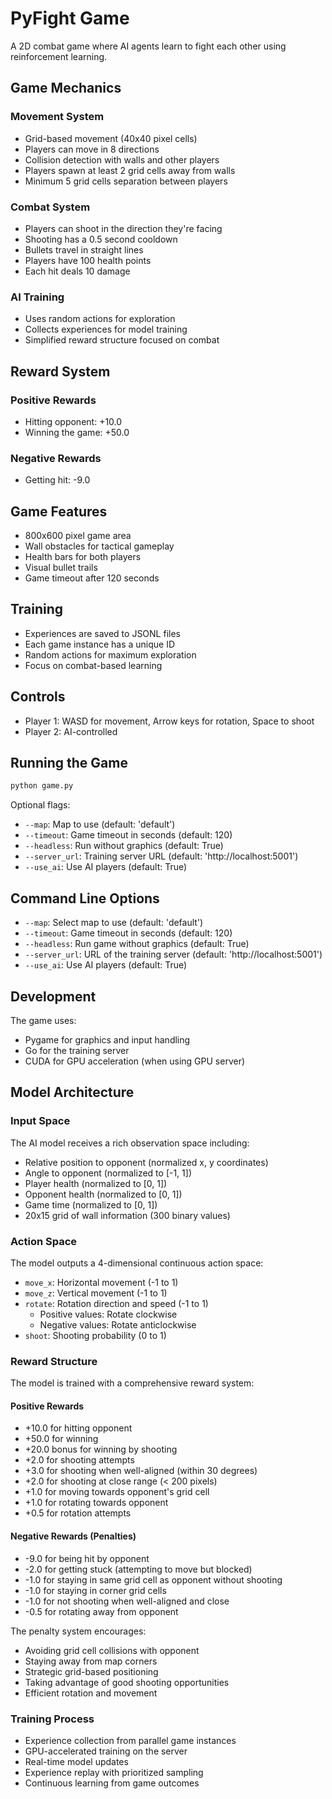 # PyFight Game

A 2D combat game where AI agents learn to fight each other using reinforcement learning.

## Game Mechanics

### Movement System
- Grid-based movement (40x40 pixel cells)
- Players can move in 8 directions
- Collision detection with walls and other players
- Players spawn at least 2 grid cells away from walls
- Minimum 5 grid cells separation between players

### Combat System
- Players can shoot in the direction they're facing
- Shooting has a 0.5 second cooldown
- Bullets travel in straight lines
- Players have 100 health points
- Each hit deals 10 damage

### AI Training
- Uses random actions for exploration
- Collects experiences for model training
- Simplified reward structure focused on combat

## Reward System

### Positive Rewards
- Hitting opponent: +10.0
- Winning the game: +50.0

### Negative Rewards
- Getting hit: -9.0

## Game Features
- 800x600 pixel game area
- Wall obstacles for tactical gameplay
- Health bars for both players
- Visual bullet trails
- Game timeout after 120 seconds

## Training
- Experiences are saved to JSONL files
- Each game instance has a unique ID
- Random actions for maximum exploration
- Focus on combat-based learning

## Controls
- Player 1: WASD for movement, Arrow keys for rotation, Space to shoot
- Player 2: AI-controlled

## Running the Game
```bash
python game.py
```

Optional flags:
- `--map`: Map to use (default: 'default')
- `--timeout`: Game timeout in seconds (default: 120)
- `--headless`: Run without graphics (default: True)
- `--server_url`: Training server URL (default: 'http://localhost:5001')
- `--use_ai`: Use AI players (default: True)

## Command Line Options
- `--map`: Select map to use (default: 'default')
- `--timeout`: Game timeout in seconds (default: 120)
- `--headless`: Run game without graphics (default: True)
- `--server_url`: URL of the training server (default: 'http://localhost:5001')
- `--use_ai`: Use AI players (default: True)

## Development
The game uses:
- Pygame for graphics and input handling
- Go for the training server
- CUDA for GPU acceleration (when using GPU server)

## Model Architecture

### Input Space
The AI model receives a rich observation space including:
- Relative position to opponent (normalized x, y coordinates)
- Angle to opponent (normalized to [-1, 1])
- Player health (normalized to [0, 1])
- Opponent health (normalized to [0, 1])
- Game time (normalized to [0, 1])
- 20x15 grid of wall information (300 binary values)

### Action Space
The model outputs a 4-dimensional continuous action space:
- `move_x`: Horizontal movement (-1 to 1)
- `move_z`: Vertical movement (-1 to 1)
- `rotate`: Rotation direction and speed (-1 to 1)
  - Positive values: Rotate clockwise
  - Negative values: Rotate anticlockwise
- `shoot`: Shooting probability (0 to 1)

### Reward Structure
The model is trained with a comprehensive reward system:

#### Positive Rewards
- +10.0 for hitting opponent
- +50.0 for winning
- +20.0 bonus for winning by shooting
- +2.0 for shooting attempts
- +3.0 for shooting when well-aligned (within 30 degrees)
- +2.0 for shooting at close range (< 200 pixels)
- +1.0 for moving towards opponent's grid cell
- +1.0 for rotating towards opponent
- +0.5 for rotation attempts

#### Negative Rewards (Penalties)
- -9.0 for being hit by opponent
- -2.0 for getting stuck (attempting to move but blocked)
- -1.0 for staying in same grid cell as opponent without shooting
- -1.0 for staying in corner grid cells
- -1.0 for not shooting when well-aligned and close
- -0.5 for rotating away from opponent

The penalty system encourages:
- Avoiding grid cell collisions with opponent
- Staying away from map corners
- Strategic grid-based positioning
- Taking advantage of good shooting opportunities
- Efficient rotation and movement

### Training Process
- Experience collection from parallel game instances
- GPU-accelerated training on the server
- Real-time model updates
- Experience replay with prioritized sampling
- Continuous learning from game outcomes 